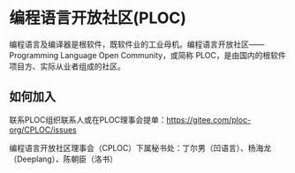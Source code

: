 # 编程语言开放社区(PLOC)

编程语言及编译器是根软件，既软件业的工业母机。编程语言开放社区——Programming Language Open Community，或简称 PLOC，是由国内的根软件项目方、实际从业者组成的社区。

## 如何加入

联系PLOC组织联系人或在PLOC理事会提单：https://gitee.com/ploc-org/CPLOC/issues

编程语言开放社区理事会（CPLOC）下属秘书处：丁尔男（凹语言）、杨海龙（Deeplang）、陈朝臣（洛书）
